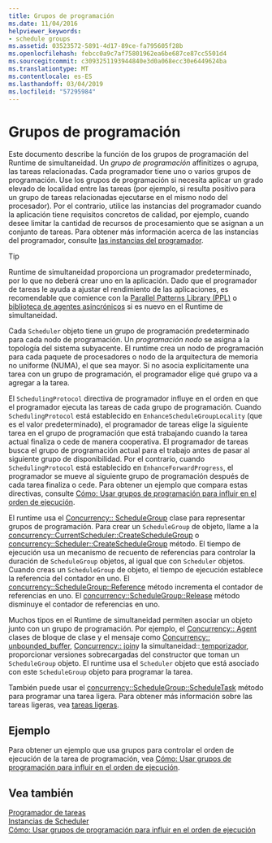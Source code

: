 ```yaml
---
title: Grupos de programación
ms.date: 11/04/2016
helpviewer_keywords:
- schedule groups
ms.assetid: 03523572-5891-4d17-89ce-fa795605f28b
ms.openlocfilehash: febcc0a9c7af75801962ea6be687ce87cc5501d4
ms.sourcegitcommit: c3093251193944840e3d0a068ecc30e6449624ba
ms.translationtype: MT
ms.contentlocale: es-ES
ms.lasthandoff: 03/04/2019
ms.locfileid: "57295984"
---
```

# <a name="schedule-groups"></a>Grupos de programación

Este documento describe la función de los grupos de programación del Runtime de simultaneidad. Un *grupo de programación* affinitizes o agrupa, las tareas relacionadas. Cada programador tiene uno o varios grupos de programación. Use los grupos de programación si necesita aplicar un grado elevado de localidad entre las tareas (por ejemplo, si resulta positivo para un grupo de tareas relacionadas ejecutarse en el mismo nodo del procesador). Por el contrario, utilice las instancias del programador cuando la aplicación tiene requisitos concretos de calidad, por ejemplo, cuando desee limitar la cantidad de recursos de procesamiento que se asignan a un conjunto de tareas. Para obtener más información acerca de las instancias del programador, consulte [las instancias del programador](../../parallel/concrt/scheduler-instances.md).

> [!TIP]
>  Runtime de simultaneidad proporciona un programador predeterminado, por lo que no deberá crear uno en la aplicación. Dado que el programador de tareas le ayuda a ajustar el rendimiento de las aplicaciones, es recomendable que comience con la [Parallel Patterns Library (PPL)](../../parallel/concrt/parallel-patterns-library-ppl.md) o [biblioteca de agentes asincrónicos](../../parallel/concrt/asynchronous-agents-library.md) si es nuevo en el Runtime de simultaneidad.

Cada `Scheduler` objeto tiene un grupo de programación predeterminado para cada nodo de programación. Un *programación nodo* se asigna a la topología del sistema subyacente. El runtime crea un nodo de programación para cada paquete de procesadores o nodo de la arquitectura de memoria no uniforme (NUMA), el que sea mayor. Si no asocia explícitamente una tarea con un grupo de programación, el programador elige qué grupo va a agregar a la tarea.

El `SchedulingProtocol` directiva de programador influye en el orden en que el programador ejecuta las tareas de cada grupo de programación. Cuando `SchedulingProtocol` está establecido en `EnhanceScheduleGroupLocality` (que es el valor predeterminado), el programador de tareas elige la siguiente tarea en el grupo de programación que está trabajando cuando la tarea actual finaliza o cede de manera cooperativa. El programador de tareas busca el grupo de programación actual para el trabajo antes de pasar al siguiente grupo de disponibilidad. Por el contrario, cuando `SchedulingProtocol` está establecido en `EnhanceForwardProgress`, el programador se mueve al siguiente grupo de programación después de cada tarea finaliza o cede. Para obtener un ejemplo que compara estas directivas, consulte [Cómo: Usar grupos de programación para influir en el orden de ejecución](../../parallel/concrt/how-to-use-schedule-groups-to-influence-order-of-execution.md).

El runtime usa el [Concurrency:: ScheduleGroup](../../parallel/concrt/reference/schedulegroup-class.md) clase para representar grupos de programación. Para crear un `ScheduleGroup` de objeto, llame a la [concurrency::CurrentScheduler::CreateScheduleGroup](reference/currentscheduler-class.md#createschedulegroup) o [concurrency::Scheduler::CreateScheduleGroup](reference/scheduler-class.md#createschedulegroup) método. El tiempo de ejecución usa un mecanismo de recuento de referencias para controlar la duración de `ScheduleGroup` objetos, al igual que con `Scheduler` objetos. Cuando creas un `ScheduleGroup` de objeto, el tiempo de ejecución establece la referencia del contador en uno. El [concurrency::ScheduleGroup::Reference](reference/schedulegroup-class.md#reference) método incrementa el contador de referencias en uno. El [concurrency::ScheduleGroup::Release](reference/schedulegroup-class.md#release) método disminuye el contador de referencias en uno.

Muchos tipos en el Runtime de simultaneidad permiten asociar un objeto junto con un grupo de programación. Por ejemplo, el [Concurrency:: Agent](../../parallel/concrt/reference/agent-class.md) clases de bloque de clase y el mensaje como [Concurrency:: unbounded_buffer](reference/unbounded-buffer-class.md), [Concurrency:: join](../../parallel/concrt/reference/join-class.md)y la simultaneidad::[ temporizador](reference/timer-class.md), proporcionar versiones sobrecargadas del constructor que toman un `ScheduleGroup` objeto. El runtime usa el `Scheduler` objeto que está asociado con este `ScheduleGroup` objeto para programar la tarea.

También puede usar el [concurrency::ScheduleGroup::ScheduleTask](reference/schedulegroup-class.md#scheduletask) método para programar una tarea ligera. Para obtener más información sobre las tareas ligeras, vea [tareas ligeras](../../parallel/concrt/lightweight-tasks.md).

## <a name="example"></a>Ejemplo

Para obtener un ejemplo que usa grupos para controlar el orden de ejecución de la tarea de programación, vea [Cómo: Usar grupos de programación para influir en el orden de ejecución](../../parallel/concrt/how-to-use-schedule-groups-to-influence-order-of-execution.md).

## <a name="see-also"></a>Vea también

[Programador de tareas](../../parallel/concrt/task-scheduler-concurrency-runtime.md)<br/>
[Instancias de Scheduler](../../parallel/concrt/scheduler-instances.md)<br/>
[Cómo: Usar grupos de programación para influir en el orden de ejecución](../../parallel/concrt/how-to-use-schedule-groups-to-influence-order-of-execution.md)
